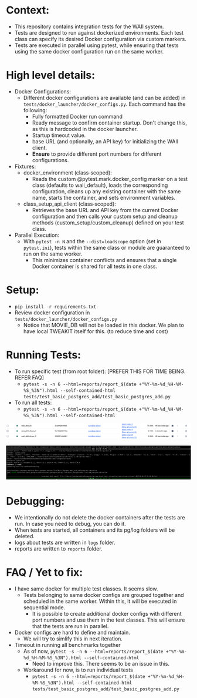 
# Context:
  - This repository contains integration tests for the WAII system. 
  - Tests are designed to run against dockerized environments. Each test class can specify its desired Docker configuration via custom markers. 
  - Tests are executed in parallel using pytest, while ensuring that tests using the same docker configuration run on the same worker.

# High level details:
  * Docker Configurations:
    - Different docker configurations are available (and can be added) in `tests/docker_launcher/docker_configs.py`. Each command has the following:
      - Fully formatted Docker run command
      - Ready message to confirm container startup. Don't change this, as this is hardcoded in the docker launcher.
      - Startup timeout value.
      - base URL (and optionally, an API key) for initializing the WAII client.
      - **Ensure** to provide different port numbers for different configurations.
  * Fixtures:
    - docker_environment (class‑scoped):
      - Reads the custom @pytest.mark.docker_config marker on a test class (defaults to waii_default), loads the corresponding configuration, cleans up any existing container with the same name, starts the container, and sets environment variables.
    - class_setup_api_client (class‑scoped):
      - Retrieves the base URL and API key from the current Docker configuration and then calls your custom setup and cleanup methods (custom_setup/custom_cleanup) defined on your test class.
  * Parallel Execution:
    - With `pytest -n N` and the `--dist=loadscope` option (set in `pytest.ini`), tests within the same class or module are guaranteed to run on the same worker.
        - This minimizes container conflicts and ensures that a single Docker container is shared for all tests in one class.
  

# Setup:
  - `pip install -r requirements.txt`
  - Review docker configuration in `tests/docker_launcher/docker_configs.py`
    - Notice that MOVIE_DB will not be loaded in this docker. We plan to have local TWEAKIT itself for this. (to reduce time and cost)

# Running Tests:
  - To run specific test (from root folder):  [PREFER THIS FOR TIME BEING. REFER FAQ]
    - `pytest -s -n 6 --html=reports/report_$(date +"%Y-%m-%d_%H-%M-%S_%3N").html --self-contained-html tests/test_basic_postgres_add/test_basic_postgres_add.py`
  - To run all tests:
    - `pytest -s -n 6 --html=reports/report_$(date +"%Y-%m-%d_%H-%M-%S_%3N").html --self-contained-html`

   
![screenshot](Multiple_Dockers.png)


![screenshot](Sample_Output.png)

# Debugging:
  - We intentionally do not delete the docker containers after the tests are run. In case you need to debug, you can do it. 
  - When tests are started, all containers and its pg/log folders will be deleted.
  - logs about tests are written in `logs` folder.
  - reports are written to `reports` folder.

# FAQ / Yet to fix:
  - I have same docker for multiple test classes. It seems slow.
    - Tests belonging to same docker configs are grouped together and scheduled in the same worker. Within this, it will be executed in sequential mode.
      - It is possible to create additional docker configs with different port numbers and use them in the test classes. This will ensure that the tests are run in parallel.
  - Docker configs are hard to define and maintain.
    - We will try to simlify this in next iteration.
  - Timeout in running all benchmarks together
    - As of now, `pytest -s -n 6 --html=reports/report_$(date +"%Y-%m-%d_%H-%M-%S_%3N").html --self-contained-html`
      - Need to improve this. There seems to be an issue in this.
    - Workaround for now, is to run individual tests
      - `pytest -s -n 6 --html=reports/report_$(date +"%Y-%m-%d_%H-%M-%S_%3N").html --self-contained-html tests/test_basic_postgres_add/test_basic_postgres_add.py`
    
